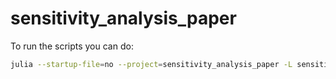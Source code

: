 # sensitivity_analysis_paper

To run the scripts you can do:

```bash
julia --startup-file=no --project=sensitivity_analysis_paper -L sensitivity_analysis_paper/run.jl
```
